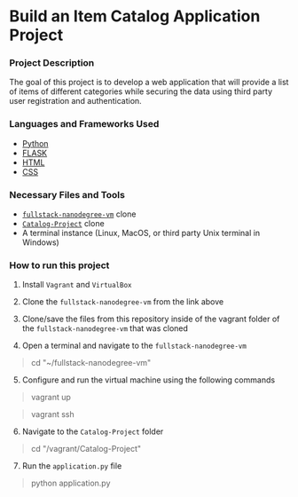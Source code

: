 # Build an Item Catalog Application Project

### Project Description

The goal of this project is to develop a web application that will provide a list of items of different categories while securing the data using third party user registration and authentication.


### Languages and Frameworks Used
* [Python](https://www.python.org/downloads/)
* [FLASK](http://flask.pocoo.org/)
* [HTML](https://www.w3schools.com/html/)
* [CSS](https://www.w3schools.com/css/)


### Necessary Files and Tools
* [`fullstack-nanodegree-vm`](https://github.com/udacity/fullstack-nanodegree-vm) clone
* [`Catalog-Project`](https://github.com/DanSLuong/Catalog-Project) clone
* A terminal instance (Linux, MacOS, or third party Unix terminal in Windows)


### How to run this project

1. Install `Vagrant` and `VirtualBox`

2. Clone the `fullstack-nanodegree-vm` from the link above

3. Clone/save the files from this repository inside of the vagrant folder of the `fullstack-nanodegree-vm` that was cloned

4. Open a terminal and navigate to the `fullstack-nanodegree-vm`

> cd "~/fullstack-nanodegree-vm"

5. Configure and run the virtual machine using the following commands

> vagrant up

> vagrant ssh

6. Navigate to the `Catalog-Project` folder

>cd "/vagrant/Catalog-Project"

7. Run the `application.py` file

> python application.py
